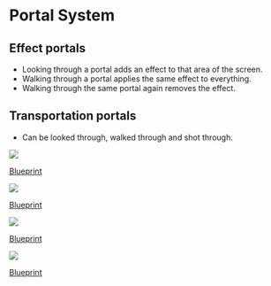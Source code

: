 # Portal System

## Effect portals

* Looking through a portal adds an effect to that area of the screen.
* Walking through a portal applies the same effect to everything.
* Walking through the same portal again removes the effect.

## Transportation portals

* Can be looked through, walked through and shot through.

<img src="/Images/ThirdPersonPortal/LookThroughEffects.gif" />

[Blueprint](https://blueprintue.com/blueprint/d9r_7f2w/)

<img src="/Images/ThirdPersonPortal/WalkThroughEffects.gif" />

[Blueprint](https://blueprintue.com/blueprint/d9r_7f2w/)

<img src="/Images/ThirdPersonPortal/LookThroughTransport.gif" />

[Blueprint](https://blueprintue.com/blueprint/d9r_7f2w/)

<img src="/Images/ThirdPersonPortal/WalkThroughTransport.gif" />

[Blueprint](https://blueprintue.com/blueprint/d9r_7f2w/)
